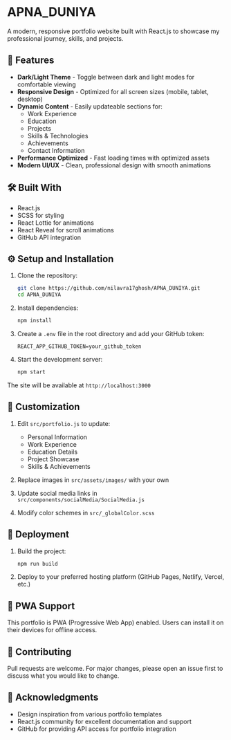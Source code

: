 # APNA_DUNIYA

A modern, responsive portfolio website built with React.js to showcase my professional journey, skills, and projects.

## 🚀 Features

- **Dark/Light Theme** - Toggle between dark and light modes for comfortable viewing
- **Responsive Design** - Optimized for all screen sizes (mobile, tablet, desktop)
- **Dynamic Content** - Easily updateable sections for:
  - Work Experience
  - Education
  - Projects
  - Skills & Technologies
  - Achievements
  - Contact Information
- **Performance Optimized** - Fast loading times with optimized assets
- **Modern UI/UX** - Clean, professional design with smooth animations

## 🛠️ Built With

- React.js
- SCSS for styling
- React Lottie for animations
- React Reveal for scroll animations
- GitHub API integration

## ⚙️ Setup and Installation

1. Clone the repository:
   ```bash
   git clone https://github.com/nilavra17ghosh/APNA_DUNIYA.git
   cd APNA_DUNIYA
   ```

2. Install dependencies:
   ```bash
   npm install
   ```

3. Create a `.env` file in the root directory and add your GitHub token:
   ```
   REACT_APP_GITHUB_TOKEN=your_github_token
   ```

4. Start the development server:
   ```bash
   npm start
   ```

The site will be available at `http://localhost:3000`

## 📝 Customization

1. Edit `src/portfolio.js` to update:
   - Personal Information
   - Work Experience
   - Education Details
   - Project Showcase
   - Skills & Achievements

2. Replace images in `src/assets/images/` with your own
3. Update social media links in `src/components/socialMedia/SocialMedia.js`
4. Modify color schemes in `src/_globalColor.scss`

## 🚀 Deployment

1. Build the project:
   ```bash
   npm run build
   ```

2. Deploy to your preferred hosting platform (GitHub Pages, Netlify, Vercel, etc.)

## 📱 PWA Support

This portfolio is PWA (Progressive Web App) enabled. Users can install it on their devices for offline access.

## 🤝 Contributing

Pull requests are welcome. For major changes, please open an issue first to discuss what you would like to change.

## 🙏 Acknowledgments

- Design inspiration from various portfolio templates
- React.js community for excellent documentation and support
- GitHub for providing API access for portfolio integration 
